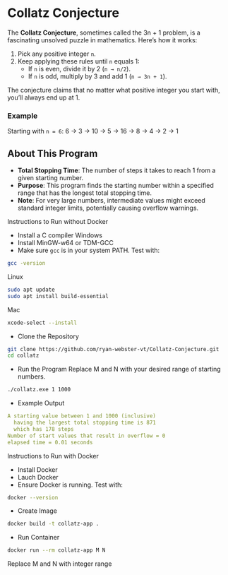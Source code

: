 # Collatz Conjecture

The **Collatz Conjecture**, sometimes called the 3n + 1 problem, is a fascinating unsolved puzzle in mathematics. Here’s how it works:

1. Pick any positive integer `n`.
2. Keep applying these rules until `n` equals 1:
   - If `n` is even, divide it by 2 (`n → n/2`).
   - If `n` is odd, multiply by 3 and add 1 (`n → 3n + 1`).

The conjecture claims that no matter what positive integer you start with, you’ll always end up at 1.

### Example
Starting with `n = 6`:
6 -> 3 -> 10 -> 5 -> 16 -> 8 -> 4 -> 2 -> 1

## About This Program
- **Total Stopping Time**: The number of steps it takes to reach 1 from a given starting number.
- **Purpose**: This program finds the starting number within a specified range that has the longest total stopping time.
- **Note**: For very large numbers, intermediate values might exceed standard integer limits, potentially causing overflow warnings.

Instructions to Run without Docker
* Install a C compiler
Windows
* Install MinGW-w64 or TDM-GCC
* Make sure `gcc` is in your system PATH. Test with:
```bash
gcc -version
```
Linux
```bash
sudo apt update
sudo apt install build-essential
```
Mac
```bash
xcode-select --install
```

* Clone the Repository
```bash
git clone https://github.com/ryan-webster-vt/Collatz-Conjecture.git
cd collatz
```

* Run the Program
Replace M and N with your desired range of starting numbers.
```bash
./collatz.exe 1 1000
```
* Example Output
```yaml
A starting value between 1 and 1000 (inclusive)
  having the largest total stopping time is 871
  which has 178 steps
Number of start values that result in overflow = 0
elapsed time = 0.01 seconds
```

Instructions to Run with Docker
* Install Docker
* Lauch Docker
* Ensure Docker is running. Test with:
```bash
docker --version
```
* Create Image
```bash
docker build -t collatz-app .
```
* Run Container
```bash
docker run --rm collatz-app M N
```
Replace M and N with integer range


